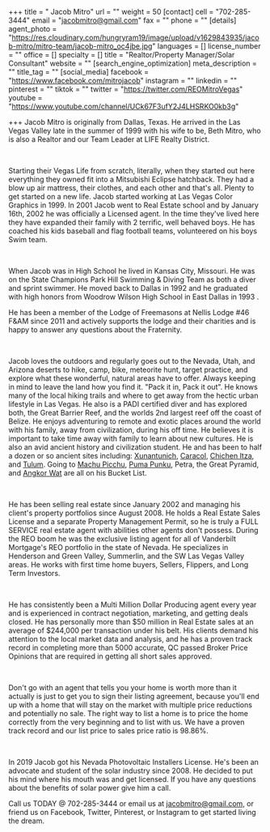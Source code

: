 +++
title = " Jacob Mitro"
url = ""
weight = 50
[contact]
cell = "702-285-3444"
email = "jacobmitro@gmail.com"
fax = ""
phone = ""
[details]
agent_photo = "https://res.cloudinary.com/hungryram19/image/upload/v1629843935/jacob-mitro/mitro-team/jacob-mitro_oc4jbe.jpg"
languages = []
license_number = ""
office = []
specialty = []
title = "Realtor/Property Manager/Solar Consultant"
website = ""
[search_engine_optimization]
meta_description = ""
title_tag = ""
[social_media]
facebook = "https://www.facebook.com/mitrojacob"
instagram = ""
linkedin = ""
pinterest = ""
tiktok = ""
twitter = "https://twitter.com/REOMitroVegas"
youtube = "https://www.youtube.com/channel/UCk67F3ufY2J4LHSRKO0kb3g"

+++
Jacob Mitro is originally from Dallas, Texas. He arrived in the Las Vegas Valley late in the summer of 1999 with his wife to be, Beth Mitro, who is also a Realtor and our Team Leader at LIFE Realty District.

​

Starting their Vegas Life from scratch, literally, when they started out here everything they owned fit into a Mitsubishi Eclipse hatchback. They had a blow up air mattress, their clothes, and each other and that's all. Plenty to get started on a new life. Jacob started working at Las Vegas Color Graphics in 1999. In 2001 Jacob went to Real Estate school and by January 16th, 2002 he was officially a Licensed agent. In the time they've lived here they have expanded their family with 2 terrific, well behaved boys. He has coached his kids baseball and flag football teams, volunteered on his boys Swim team.

​

When Jacob was in High School he lived in Kansas City, Missouri. He was on the State Champions Park Hill Swimming & Diving Team as both a diver and sprint swimmer. He moved back to Dallas in 1992 and he graduated with high honors from Woodrow Wilson High School in East Dallas in 1993 .

He has been a member of the Lodge of Freemasons at Nellis Lodge #46 F&AM since 2011 and actively supports the lodge and their charities and is happy to answer any questions about the Fraternity.

​

Jacob loves the outdoors and regularly goes out to the Nevada, Utah, and Arizona deserts to hike, camp, bike, meteorite hunt, target practice, and explore what these wonderful, natural areas have to offer. Always keeping in mind to leave the land how you find it. "Pack it in, Pack it out". He knows many of the local hiking trails and where to get away from the hectic urban lifestyle in Las Vegas. He also is a PADI certified diver and has explored both, the Great Barrier Reef, and the worlds 2nd largest reef off the coast of Belize. He enjoys adventuring to remote and exotic places around the world with his family, away from civilization, during his off time. He believes it is important to take time away with family to learn about new cultures. He is also an avid ancient history and civilization student. He and has been to half a dozen or so ancient sites including: [Xunantunich](https://www.youtube.com/watch?v=gd4XUZj7l6I), [Caracol](https://www.youtube.com/watch?v=ZPrzp4n7Hho), [Chichen Itza](https://www.youtube.com/watch?v=jYRqHqHmb74), and [Tulum](https://www.youtube.com/watch?v=-DJfBk0Zq4g). Going to [Machu Picchu](https://www.youtube.com/watch?v=Zk9J5xnTVMA), [Puma Punku](https://hiddenincatours.com/), Petra, the Great Pyramid, and [Angkor Wat](https://en.wikipedia.org/wiki/Angkor_Wat) are all on his Bucket List.

​

He has been selling real estate since January 2002 and managing his client's property portfolios since August 2008. He holds a Real Estate Sales License and a separate Property Management Permit, so he is truly a FULL SERVICE real estate agent with abilities other agents don't possess. During the REO boom he was the exclusive listing agent for all of Vanderbilt Mortgage's REO portfolio in the state of Nevada. He specializes in Henderson and Green Valley, Summerlin, and the SW Las Vegas Valley areas. He works with first time home buyers, Sellers, Flippers, and Long Term Investors.

​

He has consistently been a Multi Million Dollar Producing agent every year and is experienced in contract negotiation, marketing, and getting deals closed. He has personally more than $50 million in Real Estate sales at an average of $244,000 per transaction under his belt. His clients demand his attention to the local market data and analysis, and he has a proven track record in completing more than 5000 accurate, QC passed Broker Price Opinions that are required in getting all short sales approved.

​

Don't go with an agent that tells you your home is worth more than it actually is just to get you to sign their listing agreement, because you'll end up with a home that will stay on the market with multiple price reductions and potentially no sale. The right way to list a home is to price the home correctly from the very beginning and to list with us. We have a proven track record and our list price to sales price ratio is 98.86%.

​

In 2019 Jacob got his Nevada Photovoltaic Installers License. He's been an advocate and student of the solar industry since 2008. He decided to put his mind where his mouth was and get licensed. If you have any questions about the benefits of solar power give him a call.

Call us TODAY @ 702-285-3444 or email us at [jacobmitro@gmail.com](mailto:jacobmitro@gmail.com), or friend us on Facebook, Twitter, Pinterest, or Instagram to get started living the dream.